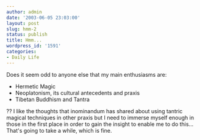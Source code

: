 ```yaml
---
author: admin
date: '2003-06-05 23:03:00'
layout: post
slug: hmm-2
status: publish
title: Hmm...
wordpress_id: '1591'
categories:
- Daily Life
---
```


Does it seem odd to anyone else that my main enthusiasms are:

-   Hermetic Magic
-   Neoplatonism, its cultural antecedents and praxis
-   Tibetan Buddhism and Tantra

?? I like the thoughts that inominandum has shared about using tantric
magical techniques in other praxis but I need to immerse myself enough
in those in the first place in order to gain the insight to enable me to
do this... That's going to take a while, which is fine.
